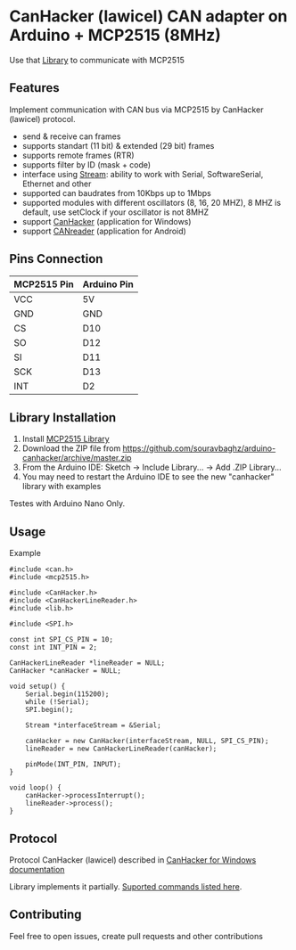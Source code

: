 # CanHacker (lawicel) CAN adapter on Arduino + MCP2515 (8MHz)

Use that [Library](https://github.com/autowp/arduino-mcp2515) to communicate with MCP2515

## Features

Implement communication with CAN bus via MCP2515 by CanHacker (lawicel) protocol.

- send & receive can frames
- supports standart (11 bit) & extended (29 bit) frames
- supports remote frames (RTR)
- supports filter by ID (mask + code)
- interface using [Stream](https://www.arduino.cc/en/Reference/Stream): ability to work with Serial, SoftwareSerial, Ethernet and other
- supported can baudrates from 10Kbps up to 1Mbps
- supported modules with different oscillators (8, 16, 20 MHZ), 8 MHZ is default, use setClock if your oscillator is not 8MHZ
- support [CanHacker](http://www.mictronics.de/projects/usb-can-bus/) (application for Windows)
- support [CANreader](https://github.com/autowp/CANreader) (application for Android)

## Pins Connection

|MCP2515 Pin|Arduino Pin|
|-----------|-----------|
|    VCC    |    5V     |
|    GND    |    GND    |
|    CS     |    D10    |
|    SO     |    D12    |
|    SI     |    D11    |
|    SCK    |    D13    |
|    INT    |    D2     |


## Library Installation

1. Install [MCP2515 Library](https://github.com/autowp/arduino-mcp2515)
2. Download the ZIP file from https://github.com/souravbaghz/arduino-canhacker/archive/master.zip
3. From the Arduino IDE: Sketch -> Include Library... -> Add .ZIP Library...
4. You may need to restart the Arduino IDE to see the new "canhacker" library with examples

Testes with Arduino Nano Only.

## Usage

Example

```
#include <can.h>
#include <mcp2515.h>

#include <CanHacker.h>
#include <CanHackerLineReader.h>
#include <lib.h>

#include <SPI.h>

const int SPI_CS_PIN = 10;
const int INT_PIN = 2;

CanHackerLineReader *lineReader = NULL;
CanHacker *canHacker = NULL;

void setup() {
    Serial.begin(115200);
    while (!Serial);
    SPI.begin();

    Stream *interfaceStream = &Serial;
    
    canHacker = new CanHacker(interfaceStream, NULL, SPI_CS_PIN);
    lineReader = new CanHackerLineReader(canHacker);
    
    pinMode(INT_PIN, INPUT);
}

void loop() {
    canHacker->processInterrupt();
    lineReader->process();
}
```

## Protocol

Protocol CanHacker (lawicel) described in [CanHacker for Windows documentation](http://www.mictronics.de/projects/usb-can-bus/)

Library implements it partially. [Suported commands listed here](protocol.md).

## Contributing

Feel free to open issues, create pull requests and other contributions
